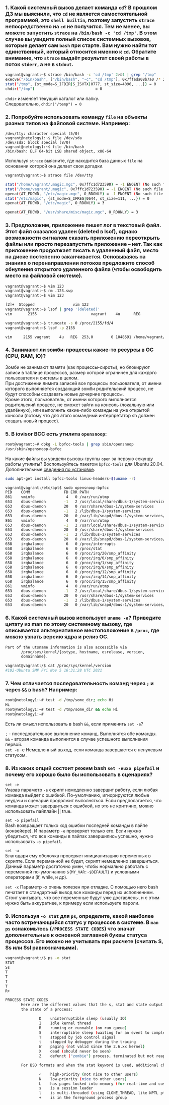 ### 1. Какой системный вызов делает команда `cd`? В прошлом ДЗ мы выяснили, что `cd` не является самостоятельной программой, это `shell builtin`, поэтому запустить `strace` непосредственно на `cd` не получится. Тем не менее, вы можете запустить `strace` на `/bin/bash -c 'cd /tmp'`. В этом случае вы увидите полный список системных вызовов, которые делает сам `bash` при старте. Вам нужно найти тот единственный, который относится именно к `cd`. Обратите внимание, что `strace` выдаёт результат своей работы в поток `stderr`, а не в `stdout`.

```bash
vagrant@vagrant:~$ strace /bin/bash -c 'cd /tmp' 2>&1 | grep "/tmp"
execve("/bin/bash", ["/bin/bash", "-c", "cd /tmp"], 0x7ffeda08b7a0 /* 23 vars */) = 0
stat("/tmp", {st_mode=S_IFDIR|S_ISVTX|0777, st_size=4096, ...}) = 0
chdir("/tmp")                           = 0
```

`chdir` изменяет текущий каталог или папку.  
Следовательно, `chdir("/temp") = 0`

### 2. Попробуйте использовать команду `file` на объекты разных типов на файловой системе. Например:
```vagrant@netology1:~$ file /dev/tty
/dev/tty: character special (5/0)
vagrant@netology1:~$ file /dev/sda
/dev/sda: block special (8/0)
vagrant@netology1:~$ file /bin/bash
/bin/bash: ELF 64-bit LSB shared object, x86-64
```
Используя `strace` выясните, где находится база данных `file` на основании которой она делает свои догадки.

```bash
vagrant@vagrant:~$ strace file /dev/tty
```

```bash
stat("/home/vagrant/.magic.mgc", 0x7ffc1d723590) = -1 ENOENT (No such file or directory)
stat("/home/vagrant/.magic", 0x7ffc1d723590) = -1 ENOENT (No such file or directory)
openat(AT_FDCWD, "/etc/magic.mgc", O_RDONLY) = -1 ENOENT (No such file or directory)
stat("/etc/magic", {st_mode=S_IFREG|0644, st_size=111, ...}) = 0
openat(AT_FDCWD, "/etc/magic", O_RDONLY) = 3
```
```bash
openat(AT_FDCWD, "/usr/share/misc/magic.mgc", O_RDONLY) = 3
```

### 3. Предположим, приложение пишет лог в текстовый файл. Этот файл оказался удален (deleted в lsof), однако возможности сигналом сказать приложению переоткрыть файлы или просто перезапустить приложение – нет. Так как приложение продолжает писать в удаленный файл, место на диске постепенно заканчивается. Основываясь на знаниях о перенаправлении потоков предложите способ обнуления открытого удаленного файла (чтобы освободить место на файловой системе).

```bash
vagrant@vagrant:~$ vim 123
vagrant@vagrant:~$ rm .123.swp
vagrant@vagrant:~$ vim 123

[2]+  Stopped                 vim 123
vagrant@vagrant:~$ lsof | grep '(deleted)'
vim       2155                        vagrant    4u      REG              253,0    12288    1048591 /home/vagrant/.123.swp (deleted)
```

```bash
vagrant@vagrant:~$ truncate -s 0 /proc/2155/fd/4
vagrant@vagrant:~$ lsof -p 2155
```

```bash
vim     2155 vagrant    4u   REG  253,0        0 1048591 /home/vagrant/.123.swp (deleted)
```

### 4. Занимают ли зомби-процессы какие-то ресурсы в ОС (CPU, RAM, IO)?

Зомби не занимают памяти (как процессы-сироты), но блокируют записи в таблице процессов, размер которой ограничен для каждого пользователя и системы в целом.  
При достижении лимита записей все процессы пользователя, от имени которого выполняется создающий зомби родительский процесс, не будут способны создавать новые дочерние процессы.  
Кроме этого, пользователь, от имени которого выполняется родительский процесс, не сможет зайти на консоль (локальную или удалённую), или выполнить какие-либо команды на уже открытой консоли (потому что для этого командный интерпретатор sh должен создать новый процесс).

### 5. В iovisor BCC есть утилита `opensnoop`:
```bash
root@vagrant:~# dpkg -L bpfcc-tools | grep sbin/opensnoop
/usr/sbin/opensnoop-bpfcc
```
На какие файлы вы увидели вызовы группы `open` за первую секунду работы утилиты? Воспользуйтесь пакетом `bpfcc-tools` для Ubuntu 20.04. Дополнительные [сведения по установке](https://github.com/iovisor/bcc/blob/master/INSTALL.md).

```bash
sudo apt-get install bpfcc-tools linux-headers-$(uname -r)
```

```bash
vagrant@vagrant:/etc/apt$ sudo opensnoop-bpfcc
PID    COMM               FD ERR PATH
861    vminfo              4   0 /var/run/utmp
653    dbus-daemon        -1   2 /usr/local/share/dbus-1/system-services
653    dbus-daemon        20   0 /usr/share/dbus-1/system-services
653    dbus-daemon        -1   2 /lib/dbus-1/system-services
653    dbus-daemon        20   0 /var/lib/snapd/dbus-1/system-services/
861    vminfo              4   0 /var/run/utmp
653    dbus-daemon        -1   2 /usr/local/share/dbus-1/system-services
653    dbus-daemon        20   0 /usr/share/dbus-1/system-services
653    dbus-daemon        -1   2 /lib/dbus-1/system-services
653    dbus-daemon        20   0 /var/lib/snapd/dbus-1/system-services/
658    irqbalance          6   0 /proc/interrupts
658    irqbalance          6   0 /proc/stat
658    irqbalance          6   0 /proc/irq/20/smp_affinity
658    irqbalance          6   0 /proc/irq/0/smp_affinity
658    irqbalance          6   0 /proc/irq/1/smp_affinity
658    irqbalance          6   0 /proc/irq/8/smp_affinity
658    irqbalance          6   0 /proc/irq/12/smp_affinity
658    irqbalance          6   0 /proc/irq/14/smp_affinity
658    irqbalance          6   0 /proc/irq/15/smp_affinity
861    vminfo              4   0 /var/run/utmp
653    dbus-daemon        -1   2 /usr/local/share/dbus-1/system-services
653    dbus-daemon        20   0 /usr/share/dbus-1/system-services
653    dbus-daemon        -1   2 /lib/dbus-1/system-services
653    dbus-daemon        20   0 /var/lib/snapd/dbus-1/system-services/
```

### 6. Какой системный вызов использует `uname -a`? Приведите цитату из man по этому системному вызову, где описывается альтернативное местоположение в `/proc`, где можно узнать версию ядра и релиз ОС.

```bash
Part of the utsname information is also accessible via
       /proc/sys/kernel/{ostype, hostname, osrelease, version,
       domainname}.
```

```bash
vagrant@vagrant:/$ cat /proc/sys/kernel/version
#102-Ubuntu SMP Fri Nov 5 16:31:28 UTC 2021
```

### 7. Чем отличается последовательность команд через `;` и через `&&` в bash? Например:
```bash
root@netology1:~# test -d /tmp/some_dir; echo Hi
Hi
root@netology1:~# test -d /tmp/some_dir && echo Hi
root@netology1:~#
```
Есть ли смысл использовать в bash `&&`, если применить `set -e`?

`;` - последовательное выполнение команд. Выполнятся обе команды.  
`&&` - вторая команда выполнится в случае успешного выполнения первой.  
`set -e` -e Немедленный выход, если команда завершается с ненулевым статусом.

### 8. Из каких опций состоит режим bash `set -euxo pipefail` и почему его хорошо было бы использовать в сценариях?

`set -e`  
Указав параметр `-e` скрипт немедленно завершит работу, если любая команда выйдет с ошибкой. По-умолчанию, игнорируются любые неудачи и сценарий продолжит выполняться. Если предполагается, что команда может завершиться с ошибкой, но это не критично, можно использовать пайплайн || true.

`set -o pipefail`  
Bash возвращает только код ошибки последней команды в пайпе (конвейере). И параметр `-e` проверяет только его. Если нужно убедиться, что все команды в пайпах завершились успешно, нужно использовать `-o pipefail`.

`set -u`  
Благодаря ему оболочка проверяет инициализацию переменных в скрипте. Если переменной не будет, скрипт немедленно завершиться. Данный параметр достаточно умен, чтобы нормально работать с переменной по-умолчанию `${MY_VAR:-$DEFAULT}` и условными операторами (if, while, и др).

`set -x`
Параметр -x очень полезен при отладке. С помощью него bash печатает в стандартный вывод все команды перед их исполнением. Стоит учитывать, что все переменные будут уже доставлены, и с этим нужно быть аккуратнее, к примеру если используете пароли.

### 9. Используя `-o stat` для `ps`, определите, какой наиболее часто встречающийся статус у процессов в системе. В `man ps` ознакомьтесь (`/PROCESS STATE CODES`) что значат дополнительные к основной заглавной буквы статуса процессов. Его можно не учитывать при расчете (считать S, Ss или Ssl равнозначными).

```bash
vagrant@vagrant:/$ ps -o stat
STAT
Ss
T
T
T
T
R+
```

```bash
PROCESS STATE CODES
       Here are the different values that the s, stat and state output specifiers (header "STAT" or "S") will display to describe
       the state of a process:

               D    uninterruptible sleep (usually IO)
               I    Idle kernel thread
               R    running or runnable (on run queue)
               S    interruptible sleep (waiting for an event to complete)
               T    stopped by job control signal
               t    stopped by debugger during the tracing
               W    paging (not valid since the 2.6.xx kernel)
               X    dead (should never be seen)
               Z    defunct ("zombie") process, terminated but not reaped by its parent

       For BSD formats and when the stat keyword is used, additional characters may be displayed:

               <    high-priority (not nice to other users)
               N    low-priority (nice to other users)
               L    has pages locked into memory (for real-time and custom IO)
               s    is a session leader
               l    is multi-threaded (using CLONE_THREAD, like NPTL pthreads do)
               +    is in the foreground process group
```